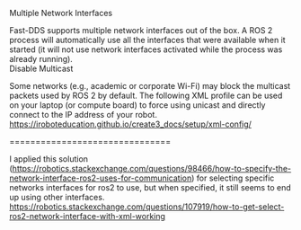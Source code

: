 Multiple Network Interfaces  

Fast-DDS supports multiple network interfaces out of the box. A ROS 2 process will automatically use all the interfaces that were available when it started (it will not use network interfaces activated while the process was already running).  
Disable Multicast  

Some networks (e.g., academic or corporate Wi-Fi) may block the multicast packets used by ROS 2 by default. The following XML profile can be used on your laptop (or compute board) to force using unicast and directly connect to the IP address of your robot.  
https://iroboteducation.github.io/create3_docs/setup/xml-config/  

===============================  


I applied this solution (https://robotics.stackexchange.com/questions/98466/how-to-specify-the-network-interface-ros2-uses-for-communication) for selecting specific networks interfaces for ros2 to use, but when specified, it still seems to end up using other interfaces.  
https://robotics.stackexchange.com/questions/107919/how-to-get-select-ros2-network-interface-with-xml-working  
